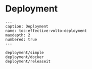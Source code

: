 # Deployment

```{toctree}
---
caption: Deployment
name: toc-effective-volto-deployment
maxdepth: 2
numbered: true
---

deployment/simple
deployment/docker
deployment/releaseit
```
